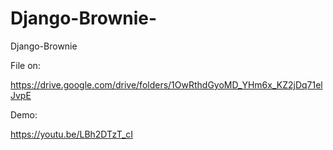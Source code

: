 # Django-Brownie-
Django-Brownie

File on:

https://drive.google.com/drive/folders/1OwRthdGyoMD_YHm6x_KZ2jDq71elJvpE

Demo:

https://youtu.be/LBh2DTzT_cI
